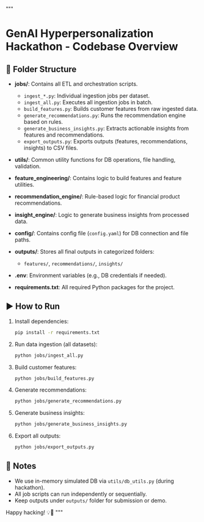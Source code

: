 """

# GenAI Hyperpersonalization Hackathon - Codebase Overview

## 📁 Folder Structure

-   **jobs/**: Contains all ETL and orchestration scripts.

    -   `ingest_*.py`: Individual ingestion jobs per dataset.
    -   `ingest_all.py`: Executes all ingestion jobs in batch.
    -   `build_features.py`: Builds customer features from raw ingested data.
    -   `generate_recommendations.py`: Runs the recommendation engine based on rules.
    -   `generate_business_insights.py`: Extracts actionable insights from features and recommendations.
    -   `export_outputs.py`: Exports outputs (features, recommendations, insights) to CSV files.

-   **utils/**: Common utility functions for DB operations, file handling, validation.

-   **feature_engineering/**: Contains logic to build features and feature utilities.

-   **recommendation_engine/**: Rule-based logic for financial product recommendations.

-   **insight_engine/**: Logic to generate business insights from processed data.

-   **config/**: Contains config file (`config.yaml`) for DB connection and file paths.

-   **outputs/**: Stores all final outputs in categorized folders:

    -   `features/`, `recommendations/`, `insights/`

-   **.env**: Environment variables (e.g., DB credentials if needed).

-   **requirements.txt**: All required Python packages for the project.

## ▶️ How to Run

1. Install dependencies:

    ```bash
    pip install -r requirements.txt
    ```

2. Run data ingestion (all datasets):

    ```bash
    python jobs/ingest_all.py
    ```

3. Build customer features:

    ```bash
    python jobs/build_features.py
    ```

4. Generate recommendations:

    ```bash
    python jobs/generate_recommendations.py
    ```

5. Generate business insights:

    ```bash
    python jobs/generate_business_insights.py
    ```

6. Export all outputs:
    ```bash
    python jobs/export_outputs.py
    ```

## 📌 Notes

-   We use in-memory simulated DB via `utils/db_utils.py` (during hackathon).
-   All job scripts can run independently or sequentially.
-   Keep outputs under `outputs/` folder for submission or demo.

Happy hacking! 💡🚀
"""
